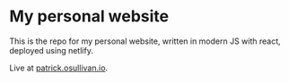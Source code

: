 # My personal website

This is the repo for my personal website, written in modern JS with react, deployed using netlify.

Live at [patrick.osullivan.io](http://patrick.osullivan.io).